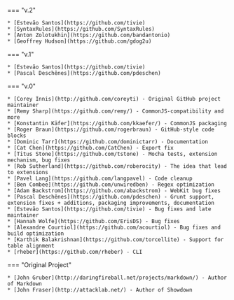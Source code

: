 === "v.2"

    * [Estevão Santos](https://github.com/tivie)
    * [SyntaxRules](https://github.com/SyntaxRules)
    * [Anton Zolotukhin](https://github.com/bandantonio)
    * [Geoffrey Hudson](https://github.com/gdog2u)

=== "v.1"

    * [Estevão Santos](https://github.com/tivie)
    * [Pascal Deschênes](https://github.com/pdeschen)

=== "v.0"

    * [Corey Innis](http://github.com/coreyti) - Original GitHub project maintainer
    * [Remy Sharp](https://github.com/remy/) - CommonJS-compatibility and more
    * [Konstantin Käfer](https://github.com/kkaefer/) - CommonJS packaging
    * [Roger Braun](https://github.com/rogerbraun) - GitHub-style code blocks
    * [Dominic Tarr](https://github.com/dominictarr) - Documentation
    * [Cat Chen](https://github.com/CatChen) - Export fix
    * [Titus Stone](https://github.com/tstone) - Mocha tests, extension mechanism, bug fixes
    * [Rob Sutherland](https://github.com/roberocity) - The idea that lead to extensions
    * [Pavel Lang](https://github.com/langpavel) - Code cleanup
    * [Ben Combee](https://github.com/unwiredben) - Regex optimization
    * [Adam Backstrom](https://github.com/abackstrom) - WebKit bug fixes
    * [Pascal Deschênes](https://github.com/pdeschen) - Grunt support, extension fixes + additions, packaging improvements, documentation
    * [Estevão Santos](https://github.com/tivie) - Bug fixes and late maintainer
    * [Hannah Wolfe](https://github.com/ErisDS) - Bug fixes
    * [Alexandre Courtiol](https://github.com/acourtiol) - Bug fixes and build optimization
    * [Karthik Balakrishnan](https://github.com/torcellite) - Support for table alignment
    * [rheber](https://github.com/rheber) - CLI
    

=== "Original Project"

    * [John Gruber](http://daringfireball.net/projects/markdown/) - Author of Markdown
    * [John Fraser](http://attacklab.net/) - Author of Showdown
